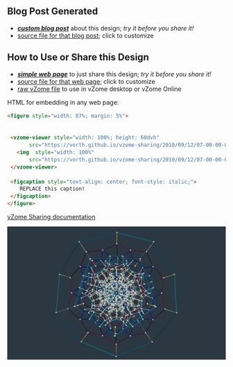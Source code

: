 
## Blog Post Generated

 - [***custom blog post***](<https://vorth.github.io/vzome-sharing/2010/09/12/Perspective-Projections-of-the-120-Cell-07-00-00-000Z.html>) about this design; *try it before you share it!*
 - [source file for that blog post](<https://github.com/vorth/vzome-sharing/edit/main/_posts/2010-09-12-Perspective-Projections-of-the-120-Cell-07-00-00-000Z.md>); click to customize
 


## How to Use or Share this Design

 - [***simple web page***](<https://vorth.github.io/vzome-sharing/2010/09/12/07-00-00-000Z-Perspective-Projections-of-the-120-Cell/>) to just share this design; *try it before you share it!*
 - [source file for that web page](<https://github.com/vorth/vzome-sharing/edit/main/2010/09/12/07-00-00-000Z-Perspective-Projections-of-the-120-Cell/index.md>); click to customize
 - [raw vZome file](<https://raw.githubusercontent.com/vorth/vzome-sharing/main/2010/09/12/07-00-00-000Z-Perspective-Projections-of-the-120-Cell/Perspective-Projections-of-the-120-Cell.vZome>) to use in vZome desktop or vZome Online
 
 HTML for embedding in any web page:
 ```html
<figure style="width: 87%; margin: 5%">
  
  
  <vzome-viewer style="width: 100%; height: 60dvh" 
        src="https://vorth.github.io/vzome-sharing/2010/09/12/07-00-00-000Z-Perspective-Projections-of-the-120-Cell/Perspective-Projections-of-the-120-Cell.vZome" >
    <img  style="width: 100%"
        src="https://vorth.github.io/vzome-sharing/2010/09/12/07-00-00-000Z-Perspective-Projections-of-the-120-Cell/Perspective-Projections-of-the-120-Cell.png" >
  </vzome-viewer>

  <figcaption style="text-align: center; font-style: italic;">
     REPLACE this caption!
  </figcaption>
</figure>

 ```

[vZome Sharing documentation](https://vzome.github.io/vzome/sharing.html#how-it-works)

![Image](<Perspective-Projections-of-the-120-Cell.png>)

